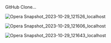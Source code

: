 GitHub Clone...

![Opera Snapshot_2023-10-29_121526_localhost](https://github.com/Maz801054/GitHub-clone/assets/134128123/65d0aa4d-6f5e-4d0c-a126-594a76a2c18b)


![Opera Snapshot_2023-10-29_121606_localhost](https://github.com/Maz801054/GitHub-clone/assets/134128123/cbd318bb-a1ef-495f-9f43-c561241c88a8)

![Opera Snapshot_2023-10-29_121643_localhost](https://github.com/Maz801054/GitHub-clone/assets/134128123/9cb9b075-06e8-4da2-9eeb-ed0e2137e2ff)
